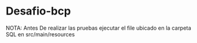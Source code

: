 # Desafio-bcp


NOTA: Antes De realizar las pruebas ejecutar el file ubicado en la carpeta SQL en src/main/resources
